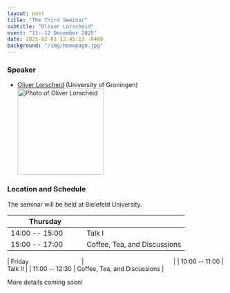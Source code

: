 ```yaml
---
layout: post
title: "The Third Seminar"
subtitle: "Oliver Lorscheid"
event: "11--12 December 2025"
date: 2025-02-01 12:45:13 -0400
background: "/img/homepage.jpg"
---
```

<!-- 
<center><p>
    <a href="https://www.researchireland.ie/"><img width="400" src="{{ site.url }}/img/logo_black.svg" alt="Research Ireland logo"/></a>
</p></center>

<p></p> -->

### Speaker
- [Oliver Lorscheid](https://www.lorscheid.org/) (University of Groningen)
	<div>
	<img src="{{ site.url }}/img/speakers/Lorscheid.jpeg" alt="Photo of Oliver Lorscheid" class="img-fluid" width="200">
	</div>
<p></p>

### Location and Schedule

The seminar will be held at Bielefeld University.

| <span style="display: inline-block; width:160px">Thursday</span> | <span style="display: inline-block; width:200px"></span> |
| -------------- | ------ |
| 14:00 -- 15:00  | Talk I |
| 15:00 -- 17:00 | Coffee, Tea, and Discussions | 

| <span style="display: inline-block; width:160px">Friday</span> | <span style="display: inline-block; width:200px"></span> |
| 10:00 -- 11:00 | Talk II | 
| 11:00 -- 12:30 | Coffee, Tea, and Discussions | 

<p></p>

More details coming soon!

<!-- ### Topics and background reading

<span id="Lorscheid"> -->


<!-- <p></p> 


### Sponsors 

The SEA Seminar is generously supported by [Research Ireland](https://www.researchireland.ie/). -->